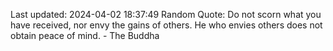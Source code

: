Last updated: 2024-04-02 18:37:49
Random Quote: Do not scorn what you have received, nor envy the gains of others. He who envies others does not obtain peace of mind. - The Buddha